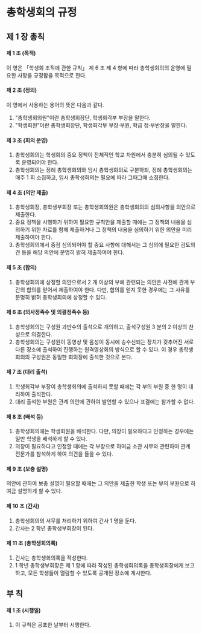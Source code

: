 # 총학생회의 규정

## 제 1 장 총칙

#### 제 1 조 (목적)

이 영은 &#12300;학생회 조직에 관한 규칙&#12301; 제 6 조 제 4 항에 따라 총학생회의의 운영에 필요한 사항을 규정함을 목적으로 한다.

#### 제 2 조 (정의)

이 영에서 사용하는 용어의 뜻은 다음과 같다.

1.  "총학생회의원"이란 총학생회장단, 학생회각부 부장을 말한다.
1.  "학생회원"이란 총학생회장단, 학생회각부 부장&middot;부원, 학급 정&middot;부반장을 말한다.

#### 제 3 조 (회의 운영)

1.  총학생회의는 학생회의 중요 정책이 전체적인 학교 차원에서 충분히 심의될 수 있도록 운영되어야 한다.
1.  총학생회의는 정례 총학생회의와 임시 총학생회의로 구분하되, 정례 총학생회의는 매주 1 회 소집하고, 임시 총학생회의는 필요에 따라 그때그때 소집한다.

#### 제 4 조 (의안 제출)

1.  총학생회장, 총학생부회장 또는 총학생회의원은 총학생회의의 심의사항을 의안으로 제출한다.
1.  중요 정책을 시행하기 위하여 필요한 규칙안을 제출할 때에는 그 정책의 내용을 심의하기 위한 자료를 함께 제출하거나 그 정책의 내용을 심의하기 위한 의안을 미리 제출하여야 한다.
1.  총학생회의에서 중점 심의되어야 할 중요 사항에 대해서는 그 심의에 필요한 검토의견 등을 해당 의안에 분명히 밝혀 제출하여야 한다.

#### 제 5 조 (합의)

1.  총학생회의에 상정할 의안으로서 2 개 이상의 부에 관련되는 의안은 사전에 관계 부 간의 합의를 얻어서 제출하여야 한다. 다만, 합의를 얻지 못한 경우에는 그 사유를 분명히 밝혀 총학생회의에 상정할 수 있다.

#### 제 6 조 (의사정족수 및 의결정족수 등)

1.  총학생회의는 구성원 과반수의 출석으로 개의하고, 출석구성원 3 분의 2 이상의 찬성으로 의결한다.
1.  총학생회의는 구성원이 동영상 및 음성이 동시에 송수신되는 장치가 갖추어진 서로 다른 장소에 출석하여 진행하는 원격영상회의 방식으로 할 수 있다. 이 경우 총학생회의의 구성원은 동일한 회의장에 출석한 것으로 본다.

#### 제 7 조 (대리 출석)

1.  학생회각부 부장이 총학생회의에 출석하지 못할 때에는 각 부의 부원 중 한 명이 대리하여 출석한다.
1.  대리 출석한 부원은 관계 의안에 관하여 발언할 수 있으나 표결에는 참가할 수 없다.

#### 제 8 조 (배석 등)

1.  총학생회의에는 학생회원을 배석한다. 다만, 의장이 필요하다고 인정하는 경우에는 일반 학생을 배석하게 할 수 있다.
1.  의장이 필요하다고 인정할 때에는 각 부장으로 하여금 소관 사무와 관련하여 관계 전문가를 참석하게 하여 의견을 들을 수 있다.

#### 제 9 조 (보충 설명)

의안에 관하여 보충 설명이 필요할 때에는 그 의안을 제출한 학생 또는 부의 부원으로 하여금 설명하게 할 수 있다.

#### 제 10 조 (간사)

1.  총학생회의의 서무를 처리하기 위하여 간사 1 명을 둔다.
1.  간사는 2 학년 총학생부회장이 된다.

#### 제 11 조 (총학생회의록)

1.  간사는 총학생회의록을 작성한다.
1.  1 학년 총학생부회장은 제 1 항에 따라 작성된 총학생회의록을 총학생회장에게 보고하고, 모든 학생들이 열람할 수 있도록 공개된 장소에 게시한다.

## 부 칙

#### 제 1 조 (시행일)

1.  이 규칙은 공포한 날부터 시행한다.
